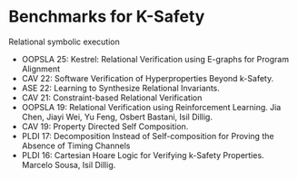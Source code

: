 # Benchmarks for K-Safety

Relational symbolic execution

- OOPSLA 25: Kestrel: Relational Verification using E-graphs for Program Alignment
- CAV 22: Software Verification of Hyperproperties Beyond k-Safety.
- ASE 22: Learning to Synthesize Relational Invariants.
- CAV 21: Constraint-based Relational Verification
- OOPSLA 19: Relational Verification using Reinforcement Learning. Jia Chen, Jiayi Wei, Yu Feng, Osbert Bastani, Isil Dillig.
- CAV 19: Property Directed Self Composition.
- PLDI 17: Decomposition Instead of Self-composition for Proving the Absence of Timing Channels
- PLDI 16: Cartesian Hoare Logic for Verifying k-Safety Properties. Marcelo Sousa, Isil Dillig.